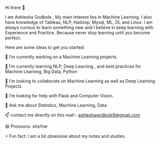 Hi there 👋

I am Ashlesha Godbole , My main Interest lies in Machine Learning. I also have knowledge of Tableau, NLP, Hadoop, Mysql, ML, DL and Linux. I am always curious to learn something new and I believe in keep learning with Experience and Practice. Because never stop learning until you become perfect.

Here are some ideas to get you started:

🔭 I’m currently working on a Machine Learning projects.

🌱 I’m currently learning NLP, Deep Learning , and best practices for Machine Learning, Big Data, Python

👯 I’m looking to collaborate on Machine Learning as well as Deep Learning Projects

🤔 I’m looking for help with Flask and Computer Vision.

💬 Ask me about Statistics, Machine Learning, Data

📫 contact me directly on this mail:- ashleshagodbole9@gmail.com

😄 Pronouns: she/her

⚡ Fun fact: I am a bit obsessive about my notes and studies.
